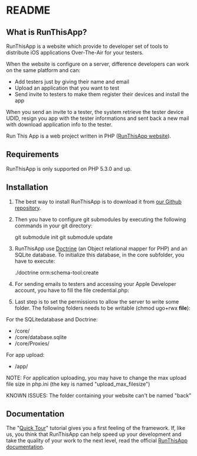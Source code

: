 README
======

What is RunThisApp?
-------------------

RunThisApp is a website which provide to developer set of tools to distribute iOS applications Over-The-Air for your testers.

When the website is configure on a server, difference developers can work on the same platform and can:

- Add testers just by giving their name and email
- Upload an application that you want to test
- Send invite to testers to make them register their devices and install the app

When you send an invite to a tester, the system retrieve the tester device UDID, resign you app with the tester informations and sent back a new mail with download application info to the tester.

Run This App is a web project written in PHP ([RunThisApp website][1]).

Requirements
------------

RunThisApp is only supported on PHP 5.3.0 and up.

Installation
------------

1. The best way to install RunThisApp is to download it from [our Github repository][2].

2. Then you have to configure git submodules by executing the following commands in your git directory:

    git submodule init
    git submodule update

3. RunThisApp use [Doctrine][3] (an Object relational mapper for PHP) and an SQLite database. To initialize this database, in the core subfolder, you have to execute:

    ./doctrine orm:schema-tool:create
	
4. For sending emails to testers and accessing your Apple Developer account, you have to fill the file credential.php:

    <?php
        $CRED_USR = '__your_user__';
        $CRED_PWD = '__your_passwd__';
        
        $CRED_SMTP = 'smtp.gmail.com';		// example
        $CRED_SMTP_PORT = 465;				// example
        $CRED_SMTP_USR = '__your_email__';
        $CRED_SMTP_PWD = '__your_passwd__';
    ?>

5. Last step is to set the permissions to allow the server to write some folder. The following folders needs to be writable (chmod ugo+rwx __file__):

For the SQLitedatabase and Doctrine:

- /core/
- /core/database.sqlite
- /core/Proxies/

For app upload:

- /app/

NOTE: For application uploading, you may have to change the max upload file size in php.ini (the key is named "upload_max_filesize")

KNOWN ISSUES: The folder containing your website can't be named "back"

Documentation
-------------

The "[Quick Tour][2]" tutorial gives you a first feeling of the framework. If,
like us, you think that RunThisApp can help speed up your development and take
the quality of your work to the next level, read the official
[RunThisApp documentation][1].

[1]: http://www.runthisapp.com/
[2]: http://lludo.github.com/RunThisApp/
[3]: http://www.doctrine-project.org/projects/orm
